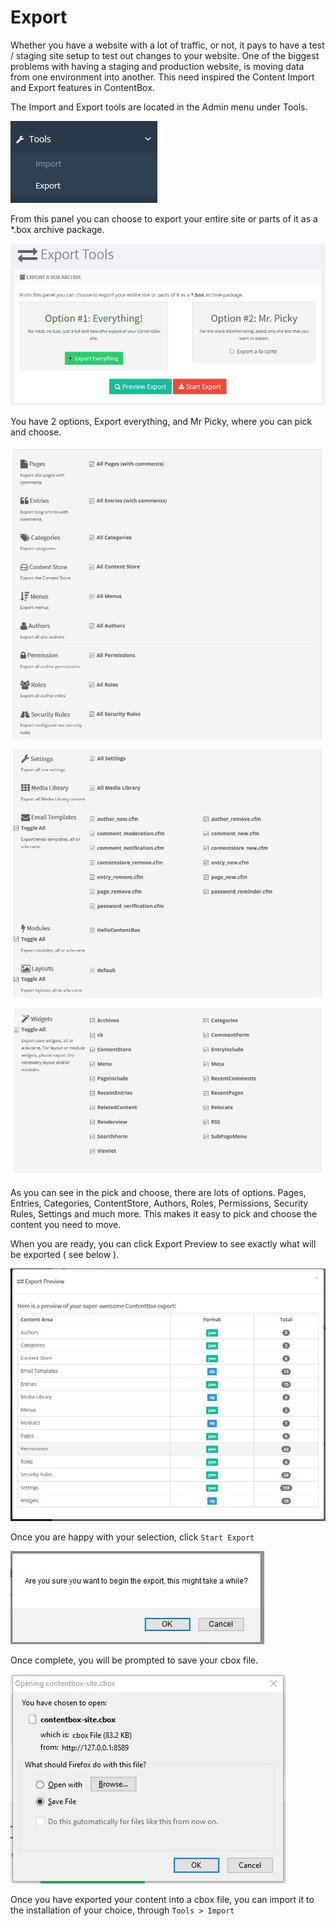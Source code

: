 # Export

Whether you have a website with a lot of traffic, or not, it pays to have a test / staging site setup to test out changes to your website. One of the biggest problems with having a staging and production website, is moving data from one environment into another. This need inspired the Content Import and Export features in ContentBox.

The Import and Export tools are located in the Admin menu under Tools.

![Export Tools are located under Tools in the Admin Menu](../../../.gitbook/assets/cbcms_export.jpg)

From this panel you can choose to export your entire site or parts of it as a \*.box archive package.

![Export Tools Options - Everything or Picky](../../../.gitbook/assets/cbcms_export_option.jpg)

You have 2 options, Export everything, and Mr Picky, where you can pick and choose.

![Export - Pick and Choose what to export - 1](../../../.gitbook/assets/cbcms_export_option_1.jpg)

![Export - Pick and Choose what to export - 2](../../../.gitbook/assets/cbcms_export_option_2.jpg)

![Export - Pick and Choose what to export - 3](../../../.gitbook/assets/cbcms_export_option_3.jpg)

As you can see in the pick and choose, there are lots of options. Pages, Entries, Categories, ContentStore, Authors, Roles, Permissions, Security Rules, Settings and much more. This makes it easy to pick and choose the content you need to move.

When you are ready, you can click Export Preview to see exactly what will be exported \( see below \).

![Export Preview - See what you will export, and how many items of each type](../../../.gitbook/assets/cbcms_export_preview.jpg)

Once you are happy with your selection, click `Start Export`

![Are you sure you wish to start the export dialog](../../../.gitbook/assets/cbcbs_export_areyousure.jpg)

Once complete, you will be prompted to save your cbox file.

![Save Dialog Prompt](../../../.gitbook/assets/cbcms_export_save.jpg)

Once you have exported your content into a cbox file, you can import it to the installation of your choice, through `Tools > Import`

